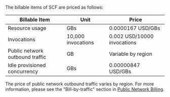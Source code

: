 The billable items of SCF are priced as follows:

| Billable Item | Unit | Price |
|---|---|---|
| Resource usage | GBs | 0.0000167 USD/GBs |
| Invocations | 10,000 invocations | 0.002 USD/10000 invocations |
| Public network outbound traffic | GB | Variable by region |
| Idle provisioned concurrency | GBs | 0.00000847 USD/GBs |



The price of public network outbound traffic varies by region. For more information, please see the "Bill-by-traffic" section in [Public Network Billing](https://intl.cloud.tencent.com/document/product/213/10578).

